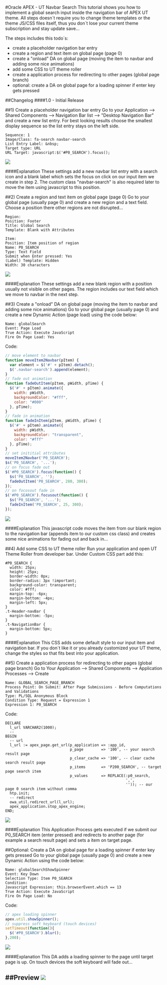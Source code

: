 #Oracle APEX - UT Navbar Search
This tutorial shows you how to implement a global search input inside the navigation bar of APEX UT theme.
All steps doesn´t require you to change theme templates or the theme JS/CSS files itself, thus you don´t lose your current theme subscription and stay update save...

The steps includes this todo´s:
- create a placeholder navigation bar entry
- create a region and text item on global page (page 0)
- create a "onload" DA on global page (moving the item to navbar and adding some nice animations)
- add some CSS to UT theme roller
- create a application process for redirecting to other pages (global page branch)
- optional: create a DA on global page for a loading spinner if enter key gets pressed


##Changelog
####1.0 - Initial Release


##1) Create a placeholder navigation bar entry
Go to your Application --> Shared Components --> Navigation Bar list --> "Desktop Navigation Bar" and create a new list entry. For best looking results choose the smallest display sequence so the list entry stays on the left side.

```
Sequence: 1
Image/Class: fa-search navbar-search
List Entry Label: &nbsp;
Target type: URL
URL Target: javascript:$('#P0_SEARCH').focus();
```

![](https://raw.githubusercontent.com/Dani3lSun/apex-sample-code/master/ut-navbar-search/images/navbar_entry.png)

####Explanation
These settings add a new navbar list entry with a search icon and a blank label which sets the focus on click on our input item we create in step 2. The custom class "navbar-search" is also required later to move the item using javascript to this position.


##2) Create a region and text item on global page (page 0)
Go to your global page (usually page 0) and create a new region and a text field. Choose a position there other regions are not disrupted...
```
Region:
Position: Footer
Title: Global Search
Template: Blank with Attributes

Item:
Position: Item position of region
Name: P0_SEARCH
Type: Text Field
Submit when Enter pressed: Yes
(Label) Template: Hidden
Width: 30 characters
```

![](https://raw.githubusercontent.com/Dani3lSun/apex-sample-code/master/ut-navbar-search/images/p0_region_item.png)

####Explanation
These settings add a new blank region with a position usually not visible on other pages. The region includes our text field which we move to navbar in the next step.


##3) Create a "onload" DA on global page (moving the item to navbar and adding some nice animations)
Go to your global page (usually page 0) and create a new Dynamic Action (page load) using the code below:

```
Name: globalSearch
Event: Page Load
True Action: Execute JavaScript
Fire On Page Load: Yes
```

Code:
```javascript
// move element to navbar
function moveItem2Navbar(pItem) {
  var element = $('#' + pItem).detach();
  $('.navbar-search').append(element);
}
// fade out animation
function fadeOutItem(pItem, pWidth, pTime) {
  $('#' + pItem).animate({
    width: pWidth,
    backgroundColor: "#fff",
    color: "#000"
  }, pTime);
}
// fade in animation
function fadeInItem(pItem, pWidth, pTime) {
  $('#' + pItem).animate({
    width: pWidth,
    backgroundColor: "transparent",
    color: "#fff"
  }, pTime);
}
// set inititial attributes
moveItem2Navbar('P0_SEARCH');
$s('P0_SEARCH', '...');
// on focus fade out
$('#P0_SEARCH').focus(function() {
  $s('P0_SEARCH', '');
  fadeOutItem('P0_SEARCH', 280, 300);
});
// on focosout fade in
$('#P0_SEARCH').focusout(function() {
  $s('P0_SEARCH', '...');
  fadeInItem('P0_SEARCH', 25, 300);
});
```

![](https://raw.githubusercontent.com/Dani3lSun/apex-sample-code/master/ut-navbar-search/images/p0_onload_da.png)

####Explanation
This javascript code moves the item from our blank region to the navigation bar (appends item to our custom css class) and creates some nice animations for fading out and back in...


##4) Add some CSS to UT theme roller
Run your application and open UT Theme Roller from developer bar. Under Custom CSS part add this:

```
#P0_SEARCH {
  width: 25px;
  height: 25px;
  border-width: 0px;
  border-radius: 3px !important;
  background-color: transparent;
  color: #fff;
  margin-top: -6px;
  margin-bottom: -4px;
  margin-left: 5px;
}
.t-Header-navBar {
  margin-bottom: -5px;
}
.t-NavigationBar {
  margin-bottom: 5px;
}
```

####Explanation
This CSS adds some default style to our input item and navigation bar. If you don´t like it or you already customized your UT theme, change the styles so that fits best into your application.


##5) Create a application process for redirecting to other pages (global page branch)
Go to Your Application --> Shared Components --> Application Processes --> Create

```
Name: GLOBAL_SEARCH_PAGE_BRANCH
Process Point: On Submit: After Page Submissions - Before Computations and Validations
Type: PL/SQL Anonymous Block
Condition Type: Request = Expression 1
Expression 1: P0_SEARCH
```

Code:
```language-sql
DECLARE
  l_url VARCHAR2(1000);
  --
BEGIN
  -- url
  l_url := apex_page.get_url(p_application => :app_id,
                             p_page        => '100', -- your search result page
                             p_clear_cache => '100', -- clear cache search result page
                             p_items       => 'P200_SEARCH', -- target page search item
                             p_values      => REPLACE(:p0_search,
                                                      ',',
                                                      '')); -- our page 0 search item without comma
  htp.init;
  -- redirect
  owa_util.redirect_url(l_url);
  apex_application.stop_apex_engine;
END;
```

![](https://raw.githubusercontent.com/Dani3lSun/apex-sample-code/master/ut-navbar-search/images/app_process.png)

####Explanation
This Application Process gets executed if we submit our P0_SEARCH item (enter pressed) and redirects to another page (for example a search result page) and sets a item on target page.


##Optional: Create a DA on global page for a loading spinner if enter key gets pressed
Go to your global page (usually page 0) and create a new Dynamic Action using the code below:

```
Name: globalSearchShowSpinner
Event: Key Down
Selection Type: Item P0_SEARCH
Condition:
Javascript Expression: this.browserEvent.which == 13
True Action: Execute JavaScript
Fire On Page Load: No
```

Code:
```javascript
// apex loading spinner
apex.util.showSpinner();
// suppress soft keyboard (touch devices)
setTimeout(function(){
  $('#P0_SEARCH').blur();
},200);
```

![](https://raw.githubusercontent.com/Dani3lSun/apex-sample-code/master/ut-navbar-search/images/p0_keypress_da.png)

####Explanation
This DA adds a loading spinner to the page until target page is up. On touch devices the soft keyboard will fade out...


##Preview
![](https://raw.githubusercontent.com/Dani3lSun/apex-sample-code/master/ut-navbar-search/images/preview.gif)
---
